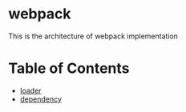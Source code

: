 # webpack

This is the architecture of webpack implementation

# Table of Contents

- [loader](./loader.md)
- [dependency](./dependency.md)
